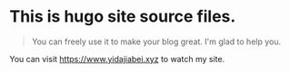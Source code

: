 # This is hugo site source files.

> You can freely use it to make your blog great.
> I'm glad to help you.

You can visit https://www.yidajiabei.xyz to watch my site.